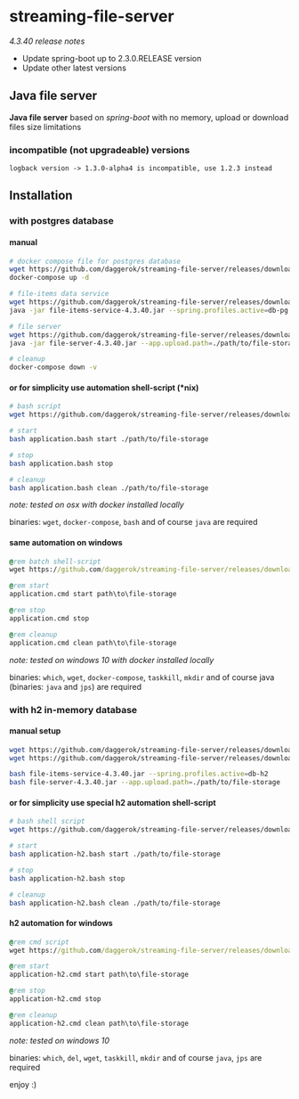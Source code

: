 # streaming-file-server
_4.3.40 release notes_

* Update spring-boot up to 2.3.0.RELEASE version 
* Update other latest versions

## Java file server

**Java file server** based on *spring-boot* with no memory, upload or download files size limitations

### incompatible (not upgradeable) versions

    logback version -> 1.3.0-alpha4 is incompatible, use 1.2.3 instead

## Installation

### with postgres database

#### manual

```bash
# docker compose file for postgres database
wget https://github.com/daggerok/streaming-file-server/releases/download/4.3.40/docker-compose.yml
docker-compose up -d

# file-items data service
wget https://github.com/daggerok/streaming-file-server/releases/download/4.3.40/file-items-service-4.3.40.jar
java -jar file-items-service-4.3.40.jar --spring.profiles.active=db-pg

# file server
wget https://github.com/daggerok/streaming-file-server/releases/download/4.3.40/file-server-4.3.40.jar
java -jar file-server-4.3.40.jar --app.upload.path=./path/to/file-storage

# cleanup
docker-compose down -v
```

#### or for simplicity use automation shell-script (*nix)

```bash
# bash script
wget https://github.com/daggerok/streaming-file-server/releases/download/4.3.40/application.bash

# start
bash application.bash start ./path/to/file-storage

# stop
bash application.bash stop

# cleanup
bash application.bash clean ./path/to/file-storage
```

*note: tested on osx with docker installed locally*

binaries: `wget`, `docker-compose`, `bash` and of course `java` are required

#### same automation on windows

```cmd
@rem batch shell-script
wget https://github.com/daggerok/streaming-file-server/releases/download/4.3.40/application.cmd

@rem start
application.cmd start path\to\file-storage

@rem stop
application.cmd stop

@rem cleanup
application.cmd clean path\to\file-storage
```

*note: tested on windows 10 with docker installed locally*

binaries: `which`, `wget`, `docker-compose`, `taskkill`, `mkdir` and of course java (binaries: `java` and `jps`) are required

### with h2 in-memory database

#### manual setup

```bash
wget https://github.com/daggerok/streaming-file-server/releases/download/4.3.40/file-items-service-4.3.40.jar
wget https://github.com/daggerok/streaming-file-server/releases/download/4.3.40/file-server-4.3.40.jar

bash file-items-service-4.3.40.jar --spring.profiles.active=db-h2
bash file-server-4.3.40.jar --app.upload.path=./path/to/file-storage
```

#### or for simplicity use special h2 automation shell-script

```bash
# bash shell script
wget https://github.com/daggerok/streaming-file-server/releases/download/4.3.40/application-h2.bash

# start
bash application-h2.bash start ./path/to/file-storage

# stop
bash application-h2.bash stop

# cleanup
bash application-h2.bash clean ./path/to/file-storage
```

#### h2 automation for windows

```cmd
@rem cmd script
wget https://github.com/daggerok/streaming-file-server/releases/download/4.3.40/application-h2.cmd

@rem start
application-h2.cmd start path\to\file-storage

@rem stop
application-h2.cmd stop

@rem cleanup
application-h2.cmd clean path\to\file-storage
```

*note: tested on windows 10*

binaries: `which`, `del`, `wget`, `taskkill`, `mkdir` and of course `java`, `jps` are required

enjoy :)
